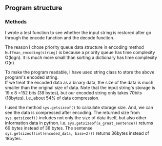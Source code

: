 ## Program structure
### Methods
I wrote a test function to see whether the input string is restored after go through the encode function and the decode function.

The reason I chose priority queue data structure in encoding method `huffman_encoding(string)` is because a priority queue has time complexity O(logn). It is much more small than sorting a dictionary has time complexity O(n).

To make the program readable, I have used string class to store the above program's encoded string.  
If we treat the encoded data as a binary data, the size of the data is much smaller than the original size of data. Note that the input string's storage is 19 x 8 =152 bits (38 bytes), but our encoded string only takes 70bits (18bytes). i.e.,about 54% of data compression.  

I used the method `sys.getsizeof()` to calculate storage size. And, we can see the data is compressed after encoding.
The returned size from `sys.getsizeof()` includes not only the size of data itself, but also other information data in python. i.e. `sys.getsizeof(a_great_sentence))` returns 69 bytes instead of 38 bytes. The sentense `sys.getsizeof(int(encoded_data, base=2)))` returns 36bytes instead of 18bytes.   


